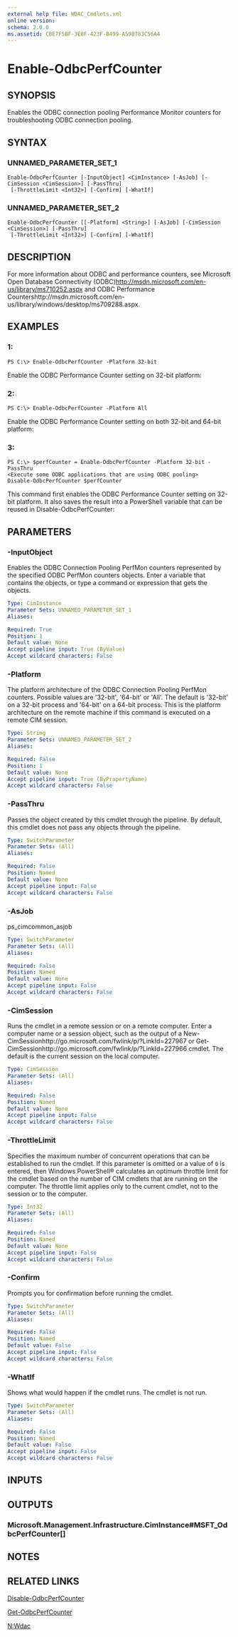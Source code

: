 ```yaml
---
external help file: WDAC_Cmdlets.xml
online version: 
schema: 2.0.0
ms.assetid: CBE7F5BF-3E8F-423F-B499-A59B783C56A4
---
```


# Enable-OdbcPerfCounter

## SYNOPSIS
Enables the ODBC connection pooling Performance Monitor counters for troubleshooting ODBC connection pooling.

## SYNTAX

### UNNAMED_PARAMETER_SET_1
```
Enable-OdbcPerfCounter [-InputObject] <CimInstance> [-AsJob] [-CimSession <CimSession>] [-PassThru]
 [-ThrottleLimit <Int32>] [-Confirm] [-WhatIf]
```

### UNNAMED_PARAMETER_SET_2
```
Enable-OdbcPerfCounter [[-Platform] <String>] [-AsJob] [-CimSession <CimSession>] [-PassThru]
 [-ThrottleLimit <Int32>] [-Confirm] [-WhatIf]
```

## DESCRIPTION
For more information about ODBC and performance counters, see Microsoft Open Database Connectivity (ODBC)http://msdn.microsoft.com/en-us/library/ms710252.aspx and ODBC Performance Countershttp://msdn.microsoft.com/en-us/library/windows/desktop/ms709288.aspx.

## EXAMPLES

### 1:
```
PS C:\> Enable-OdbcPerfCounter -Platform 32-bit
```

Enable the ODBC Performance Counter setting on 32-bit platform:

### 2:
```
PS C:\> Enable-OdbcPerfCounter -Platform All
```

Enable the ODBC Performance Counter setting on both 32-bit and 64-bit platform:

### 3:
```
PS C:\> $perfCounter = Enable-OdbcPerfCounter -Platform 32-bit -PassThru
<Execute some ODBC applications that are using ODBC pooling>
Disable-OdbcPerfCounter $perfCounter
```

This command first enables the ODBC Performance Counter setting on 32-bit platform.
It also saves the result into a PowerShell variable that can be reused in Disable-OdbcPerfCounter:

## PARAMETERS

### -InputObject
Enables the ODBC Connection Pooling PerfMon counters represented by the specified ODBC PerfMon counters objects.
Enter a variable that contains the objects, or type a command or expression that gets the objects.

```yaml
Type: CimInstance
Parameter Sets: UNNAMED_PARAMETER_SET_1
Aliases: 

Required: True
Position: 1
Default value: None
Accept pipeline input: True (ByValue)
Accept wildcard characters: False
```

### -Platform
The platform architecture of the ODBC Connection Pooling PerfMon counters.
Possible values are '32-bit', '64-bit' or 'All'.
The default is '32-bit' on a 32-bit process and '64-bit' on a 64-bit process.
This is the platform architecture on the remote machine if this command is executed on a remote CIM session.

```yaml
Type: String
Parameter Sets: UNNAMED_PARAMETER_SET_2
Aliases: 

Required: False
Position: 1
Default value: None
Accept pipeline input: True (ByPropertyName)
Accept wildcard characters: False
```

### -PassThru
Passes the object created by this cmdlet through the pipeline.
By default, this cmdlet does not pass any objects through the pipeline.

```yaml
Type: SwitchParameter
Parameter Sets: (All)
Aliases: 

Required: False
Position: Named
Default value: None
Accept pipeline input: False
Accept wildcard characters: False
```

### -AsJob
ps_cimcommon_asjob

```yaml
Type: SwitchParameter
Parameter Sets: (All)
Aliases: 

Required: False
Position: Named
Default value: None
Accept pipeline input: False
Accept wildcard characters: False
```

### -CimSession
Runs the cmdlet in a remote session or on a remote computer.
Enter a computer name or a session object, such as the output of a New-CimSessionhttp://go.microsoft.com/fwlink/p/?LinkId=227967 or Get-CimSessionhttp://go.microsoft.com/fwlink/p/?LinkId=227966 cmdlet.
The default is the current session on the local computer.

```yaml
Type: CimSession
Parameter Sets: (All)
Aliases: 

Required: False
Position: Named
Default value: None
Accept pipeline input: False
Accept wildcard characters: False
```

### -ThrottleLimit
Specifies the maximum number of concurrent operations that can be established to run the cmdlet.
If this parameter is omitted or a value of `0` is entered, then Windows PowerShell® calculates an optimum throttle limit for the cmdlet based on the number of CIM cmdlets that are running on the computer.
The throttle limit applies only to the current cmdlet, not to the session or to the computer.

```yaml
Type: Int32
Parameter Sets: (All)
Aliases: 

Required: False
Position: Named
Default value: None
Accept pipeline input: False
Accept wildcard characters: False
```

### -Confirm
Prompts you for confirmation before running the cmdlet.

```yaml
Type: SwitchParameter
Parameter Sets: (All)
Aliases: 

Required: False
Position: Named
Default value: False
Accept pipeline input: False
Accept wildcard characters: False
```

### -WhatIf
Shows what would happen if the cmdlet runs.
The cmdlet is not run.

```yaml
Type: SwitchParameter
Parameter Sets: (All)
Aliases: 

Required: False
Position: Named
Default value: False
Accept pipeline input: False
Accept wildcard characters: False
```

## INPUTS

## OUTPUTS

### Microsoft.Management.Infrastructure.CimInstance#MSFT_OdbcPerfCounter[]

## NOTES

## RELATED LINKS

[Disable-OdbcPerfCounter](./Disable-OdbcPerfCounter.md)

[Get-OdbcPerfCounter](./Get-OdbcPerfCounter.md)

[N:Wdac](00000000-0000-0000-0000-000000000000)

